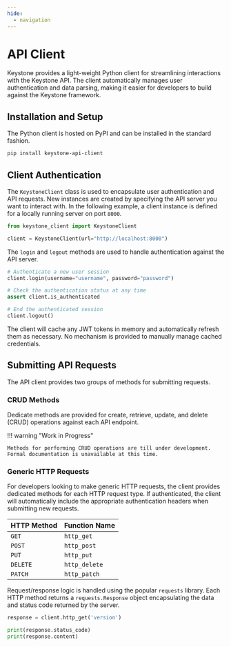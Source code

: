 ```yaml
---
hide:
  - navigation
---
```


# API Client

Keystone provides a light-weight Python client for streamlining interactions with the Keystone API.
The client automatically manages user authentication and data parsing, making it easier for developers to build against
the Keystone framework.

## Installation and Setup

The Python client is hosted on PyPI and can be installed in the standard fashion.

```bash
pip install keystone-api-client
```

## Client Authentication

The `KeystoneClient` class is used to encapsulate user authentication and API requests.
New instances are created by specifying the API server you want to interact with.
In the following example, a client instance is defined for a locally running server on port `8000`.

```python
from keystone_client import KeystoneClient

client = KeystoneClient(url="http://localhost:8000")
```

The `login` and `logout` methods are used to handle authentication against the API server.

```python
# Authenticate a new user session
client.login(username="username", password="password")

# Check the authentication status at any time
assert client.is_authenticated

# End the authenticated session
client.logout()
```

The client will cache any JWT tokens in memory and automatically refresh them as necessary.
No mechanism is provided to manually manage cached credentials.

## Submitting API Requests

The API client provides two groups of methods for submitting requests.

### CRUD Methods

Dedicate methods are provided for create, retrieve, update, and delete (CRUD) operations against each API endpoint.

!!! warning "Work in Progress"

    Methods for performing CRUD operations are till under development.
    Formal documentation is unavailable at this time.

### Generic HTTP Requests

For developers looking to make generic HTTP requests, the client provides dedicated methods for each HTTP request type.
If authenticated, the client will automatically include the appropriate authentication headers when submitting new requests.

| HTTP Method | Function Name |
|-------------|---------------|
| `GET`       | `http_get`    | 
| `POST`      | `http_post`   |
| `PUT`       | `http_put`    |
| `DELETE`    | `http_delete` |
| `PATCH`     | `http_patch`  |

Request/response logic is handled using the popular `requests` library.
Each HTTP method returns a `requests.Response` object encapsulating the data and status code returned by the server.

```python
response = client.http_get('version')

print(response.status_code)
print(response.content)
```
